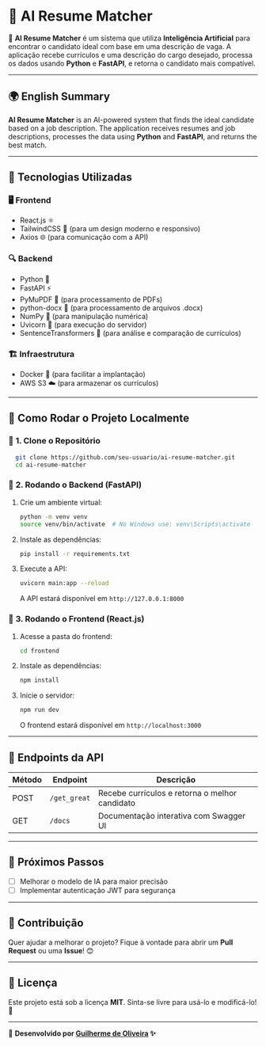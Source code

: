 # 🧠 AI Resume Matcher

🚀 **AI Resume Matcher** é um sistema que utiliza **Inteligência Artificial** para encontrar o candidato ideal com base em uma descrição de vaga. A aplicação recebe currículos e uma descrição do cargo desejado, processa os dados usando **Python** e **FastAPI**, e retorna o candidato mais compatível.

---

## 🌍 English Summary

**AI Resume Matcher** is an AI-powered system that finds the ideal candidate based on a job description. The application receives resumes and job descriptions, processes the data using **Python** and **FastAPI**, and returns the best match.

---

## 📌 Tecnologias Utilizadas

### 🖥️ **Frontend**

- React.js ⚛️
- TailwindCSS 💨 (para um design moderno e responsivo)
- Axios 🌐 (para comunicação com a API)

### 🔍 **Backend**

- Python 🐍
- FastAPI ⚡
- PyMuPDF 📄 (para processamento de PDFs)
- python-docx 📄 (para processamento de arquivos .docx)
- NumPy 🔢 (para manipulação numérica)
- Uvicorn 🚀 (para execução do servidor)
- SentenceTransformers 🤖 (para análise e comparação de currículos)

### 🏗️ **Infraestrutura**

- Docker 🐳 (para facilitar a implantação)
- AWS S3 ☁️ (para armazenar os currículos)

---

## 📜 Como Rodar o Projeto Localmente

### 🚀 **1. Clone o Repositório**

```bash
  git clone https://github.com/seu-usuario/ai-resume-matcher.git
  cd ai-resume-matcher
```

### 🔧 **2. Rodando o Backend (FastAPI)**

1. Crie um ambiente virtual:
   ```bash
   python -m venv venv
   source venv/bin/activate  # No Windows use: venv\Scripts\activate
   ```
2. Instale as dependências:
   ```bash
   pip install -r requirements.txt
   ```
3. Execute a API:
   ```bash
   uvicorn main:app --reload
   ```
   A API estará disponível em `http://127.0.0.1:8000`

### 🎨 **3. Rodando o Frontend (React.js)**

1. Acesse a pasta do frontend:
   ```bash
   cd frontend
   ```
2. Instale as dependências:
   ```bash
   npm install
   ```
3. Inicie o servidor:
   ```bash
   npm run dev
   ```
   O frontend estará disponível em `http://localhost:3000`

---

## 📡 Endpoints da API

| Método | Endpoint     | Descrição                                      |
| ------ | ------------ | ---------------------------------------------- |
| POST   | `/get_great` | Recebe currículos e retorna o melhor candidato |
| GET    | `/docs`      | Documentação interativa com Swagger UI         |

---

## 🚀 Próximos Passos

- [ ] Melhorar o modelo de IA para maior precisão
- [ ] Implementar autenticação JWT para segurança

---

## 🎯 Contribuição

Quer ajudar a melhorar o projeto? Fique à vontade para abrir um **Pull Request** ou uma **Issue**! 😊

---

## 📄 Licença

Este projeto está sob a licença **MIT**. Sinta-se livre para usá-lo e modificá-lo! 🎉

---

📌 **Desenvolvido por [Guilherme de Oliveira](https://github.com/Guilherm12122) ✨**
